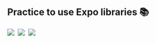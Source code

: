## Practice to use Expo libraries :books:

<p>
<img src="https://img.shields.io/badge/ReactNative-61DAFB?style=for-the-badge&logo=React&logoColor=black"/></a>&nbsp
<img src="https://img.shields.io/badge/Expo-000020?style=for-the-badge&logo=Expo&logoColor=white"/></a>&nbsp
<img src="https://img.shields.io/badge/JavaScript-F7DF1E?style=for-the-badge&logo=JavaScript&logoColor=white"/></a>&nbsp
</p>
